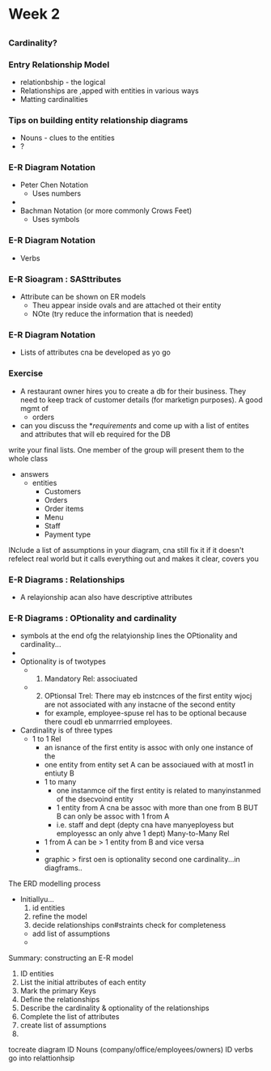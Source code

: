 # Week 2

## 

### Cardinality?

### Entry Relationship Model

- relationbship - the logical 
- Relationships are ,apped with entities in various ways
- Matting cardinalities 



### Tips on building entity relationship diagrams

- Nouns - clues to the entities
- ?


### E-R Diagram Notation

- Peter Chen Notation
    - Uses numbers
- 
- Bachman Notation (or more commonly Crows Feet)
    - Uses symbols


### E-R Diagram Notation

- Verbs

### E-R Sioagram : SASttributes

- Attribute can be shown on ER models
    - Theu appear inside ovals and are attached ot their entity
    - NOte (try reduce the information that is needed)

### E-R Diagram Notation
- Lists of attributes cna be developed as yo go

### Exercise
- A restaurant owner hires you to create a db for their business. They need to keep track of customer details (for marketign purposes). A good mgmt of 
    - orders
- can you discuss the **requirements* and come up with a list of entites and attributes that will eb required for the DB

write your final lists. One member of the group will present them to the whole class

- answers
    - entities
        - Customers
        - Orders
        - Order items
        - Menu
        - Staff
        - Payment type

INclude a list of assumptions in your diagram, cna still fix it if it doesn't refelect real world but it calls everything out and makes it clear, covers you

### E-R Diagrams : Relationships

- A relayionship acan also have descriptive attributes

### E-R Diagrams : OPtionality and cardinality

- symbols at the end ofg the relatyionship lines the OPtionality and cardinality...
- 
- Optionality is of twotypes
    - 1. Mandatory Rel: associuated
    - 2. OPtionsal Trel: There may eb instcnces of the first entity wjocj are not associated with any instacne of the second entity
        - for example, employee-spuse rel has to be optional because there coudl eb unmarrried employees. 
- Cardinality is of three types
    - 1 to 1 Rel
        - an isnance of the first entity is assoc with only one instance of the 
        - one entity from entity set A can be associaued with at most1 in entiuty B
        - 1 to many
            - one instanmce oif the first entity is related to manyinstanmed of the dsecvoind entity
            - 1 entity from A cna be assoc with more than one from B BUT B can only be assoc with 1 from A
            - i.e. staff and dept (depty cna have manyeployess but employessc an only ahve 1 dept)
    Many-to-Many Rel
        - 1 from A can be > 1 entity from B and vice versa
        - 
        - graphic  > first oen is optionality second one cardinality...in diagframs..

The ERD modelling process

- Initiallyu...
    1. id entities
    2. refine the model
    3.  decide relationships con#straints
     check for completeness
    - add list of assumptions
    - 

Summary: constructing an E-R model
1. ID entities
1. List the initial attributes of each entity
1. Mark the primary Keys
1. Define the relationships
1. Describe the cardinality & optionality of the relationships
1. Complete the list of attributes
1. create list of assumptions
1. 
tocreate diagram
ID Nouns (company/office/employees/owners)
ID verbs go into relattionhsip 